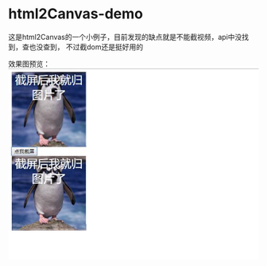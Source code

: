 # html2Canvas-demo
这是html2Canvas的一个小例子，目前发现的缺点就是不能截视频，api中没找到，查也没查到，
不过截dom还是挺好用的

效果图预览：
<img src="show.jpg">


